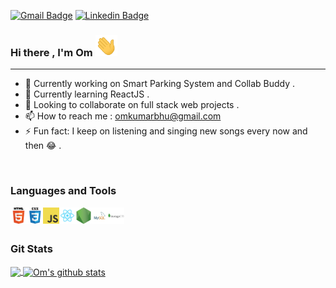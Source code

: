 
[![Gmail Badge](https://img.shields.io/badge/-Gmail-c14438?style=for-the-badge&logo=Gmail&logoColor=white&link=mailto:omkumarbhu@gmail.com)](mailto:omkumarbhu@gmail.com)
[![Linkedin Badge](https://img.shields.io/badge/-LinkedIn-blue?style=for-the-badge&logo=Linkedin&logoColor=white&link=https://www.linkedin.com/in/om-kumar-thakur-46349018a/)](https://www.linkedin.com/in/om-kumar-thakur-46349018a/)


### Hi there , I'm Om <img src="https://github.com/ABSphreak/ABSphreak/blob/master/gifs/Hi.gif" width="35px">
---

- 🔭 Currently working on Smart Parking System and Collab Buddy .
- 🌱 Currently learning ReactJS .
- 👯 Looking to collaborate on full stack web projects .
- 📫 How to reach me : omkumarbhu@gmail.com
- ⚡ Fun fact: I keep on listening and singing new songs every now and then  😂 .


<br/>

### Languages and Tools 

<img align="left" alt="HTML5" width="26px" src="https://raw.githubusercontent.com/github/explore/80688e429a7d4ef2fca1e82350fe8e3517d3494d/topics/html/html.png" />
<img align="left" alt="CSS3" width="26px" src="https://raw.githubusercontent.com/github/explore/80688e429a7d4ef2fca1e82350fe8e3517d3494d/topics/css/css.png" />
<img align="left" alt="JavaScript" width="26px" src="https://raw.githubusercontent.com/github/explore/80688e429a7d4ef2fca1e82350fe8e3517d3494d/topics/javascript/javascript.png" />
<img align="left" alt="React" width="26px" src="https://raw.githubusercontent.com/github/explore/80688e429a7d4ef2fca1e82350fe8e3517d3494d/topics/react/react.png" />
<img align="left" alt="Node.js" width="26px" src="https://raw.githubusercontent.com/github/explore/80688e429a7d4ef2fca1e82350fe8e3517d3494d/topics/nodejs/nodejs.png" />
<img align="left" alt="MySQL" width="26px" src="https://raw.githubusercontent.com/github/explore/80688e429a7d4ef2fca1e82350fe8e3517d3494d/topics/mysql/mysql.png" />
<img align="left" alt="MongoDB" width="26px" src="https://raw.githubusercontent.com/github/explore/80688e429a7d4ef2fca1e82350fe8e3517d3494d/topics/mongodb/mongodb.png" />



<br/>
<br/>

### Git Stats 


<a href="https://github.com/omkumar001/">
  <img align="center" src="https://github-readme-stats.vercel.app/api/top-langs/?username=omkumar001&hide=Jupyter Notebook&layout=compact&title_color=ffffff&icon_color=bb2acf&text_color=daf7dc&bg_color=151515" width="400"/>
</a>


<a href="https://github.com/omkumar001">
 <img align="center" src="https://github-readme-stats.vercel.app/api?username=omkumar001&&show_icons=true&title_color=ffffff&icon_color=bb2acf&text_color=daf7dc&bg_color=151515"  alt="Om's github stats" width="400"/>
</a>



<br/>

